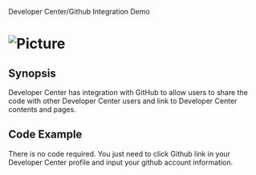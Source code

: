 Developer Center/Github Integration Demo

![Picture](http://developercenter.vmware.com/image/journal/article?img_id=1389519&t=1406579858805)
======
## Synopsis

Developer Center has integration with GitHub to allow users to share the code with other Developer Center users and link to Developer Center contents and pages.

## Code Example

There is no code required. You just need to click Github link in your Developer Center profile and input your github account information.

